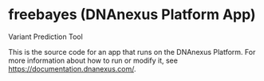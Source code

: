 <!-- dx-header -->
# freebayes (DNAnexus Platform App)

Variant Prediction Tool

This is the source code for an app that runs on the DNAnexus Platform.
For more information about how to run or modify it, see
https://documentation.dnanexus.com/.
<!-- /dx-header -->

<!-- Insert a description of your app here -->

<!--
TODO: This app directory was automatically generated by dx-app-wizard;
please edit this Readme.md file to include essential documentation about
your app that would be helpful to users. (Also see the
Readme.developer.md.) Once you're done, you can remove these TODO
comments.

For more info, see https://documentation.dnanexus.com/developer.
-->

